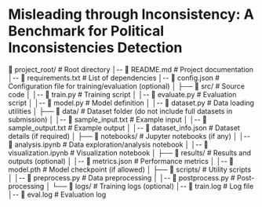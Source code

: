 # Misleading through Inconsistency: A Benchmark for Political Inconsistencies Detection

📂 project_root/ # Root directory
│-- 📜 README.md # Project documentation
│-- 📜 requirements.txt # List of dependencies
│-- 📜 config.json # Configuration file for training/evaluation (optional)
│
├── 📂 src/ # Source code
│ │-- 📝 train.py # Training script
│ │-- 📝 evaluate.py # Evaluation script
│ │-- 📝 model.py # Model definition
│ │-- 📝 dataset.py # Data loading utilities
│
├── 📂 data/ # Dataset folder (do not include full datasets in submission)
│ │-- 📄 sample_input.txt # Example input
│ │-- 📄 sample_output.txt # Example output
│ │-- 📄 dataset_info.json # Dataset details (if required)
│
├── 📂 notebooks/ # Jupyter notebooks (if any)
│ │-- 📄 analysis.ipynb # Data exploration/analysis notebook
│ │-- 📄 visualization.ipynb # Visualization notebook
│
├── 📂 results/ # Results and outputs (optional)
│ │-- 📄 metrics.json # Performance metrics
│ │-- 📄 model.pth # Model checkpoint (if allowed)
│
├── 📂 scripts/ # Utility scripts
│ │-- 📝 preprocess.py # Data preprocessing
│ │-- 📝 postprocess.py # Post-processing
│
└── 📂 logs/ # Training logs (optional)
│-- 📄 train.log # Log file
│-- 📄 eval.log # Evaluation log
